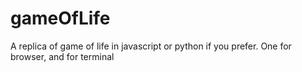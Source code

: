 # gameOfLife
A replica of game of life in javascript or python if you prefer. One for browser, and for terminal
